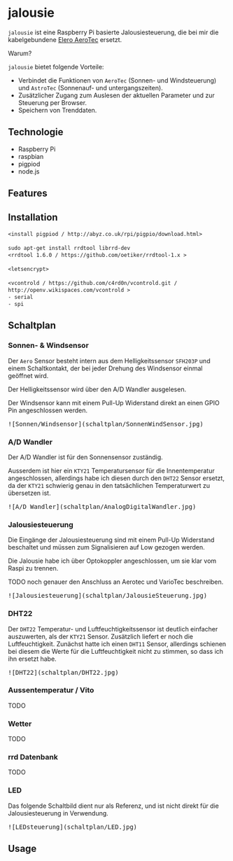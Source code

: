 # jalousie

`jalousie` ist eine Raspberry Pi basierte Jalousiesteuerung,
die bei mir die kabelgebundene
[Elero AeroTec](https://www.elero.de/de/produkte/steuerungen/aerotec/)
ersetzt.

Warum?

`jalousie` bietet folgende Vorteile:

- Verbindet die Funktionen von `AeroTec` (Sonnen- und Windsteuerung) und
`AstroTec` (Sonnenauf- und untergangszeiten).
- Zusätzlicher Zugang zum Auslesen der aktuellen Parameter und
zur Steuerung per Browser.
- Speichern von Trenddaten.

## Technologie

- Raspberry Pi
- raspbian
- pigpiod
- node.js

## Features

## Installation

```
<install pigpiod / http://abyz.co.uk/rpi/pigpio/download.html>

sudo apt-get install rrdtool librrd-dev
<rrdtool 1.6.0 / https://github.com/oetiker/rrdtool-1.x >

<letsencrypt>

<vcontrold / https://github.com/c4rd0n/vcontrold.git / http://openv.wikispaces.com/vcontrold >
- serial
- spi

```

## Schaltplan

### Sonnen- & Windsensor

Der `Aero` Sensor besteht intern aus dem Helligkeitssensor `SFH203P`
und einem Schaltkontakt, der bei jeder Drehung des Windsensor
einmal geöffnet wird.

Der Helligkeitssensor wird über den A/D Wandler ausgelesen.

Der Windsensor kann mit einem Pull-Up Widerstand direkt an einen
GPIO Pin angeschlossen werden.

<kbd>
![Sonnen/Windsensor](schaltplan/SonnenWindSensor.jpg)
</kbd>

### A/D Wandler

Der A/D Wandler ist für den Sonnensensor zuständig.

Ausserdem ist hier ein `KTY21` Temperatursensor für die Innentemperatur
angeschlossen, allerdings habe ich diesen durch den `DHT22` Sensor ersetzt,
da der `KTY21` schwierig genau in den tatsächlichen Temperaturwert
zu übersetzen ist.

<kbd>
![A/D Wandler](schaltplan/AnalogDigitalWandler.jpg)
</kbd>

### Jalousiesteuerung

Die Eingänge der Jalousiesteuerung sind mit einem Pull-Up Widerstand
beschaltet und müssen zum Signalisieren auf Low gezogen werden.

Die Jalousie habe ich über Optokoppler angeschlossen, um sie klar vom
Raspi zu trennen.

TODO noch genauer den Anschluss an Aerotec und VarioTec beschreiben.

<kbd>
![Jalousiesteuerung](schaltplan/JalousieSteuerung.jpg)
</kbd>

### DHT22

Der `DHT22` Temperatur- und Luftfeuchtigkeitssensor ist deutlich einfacher
auszuwerten, als der `KTY21` Sensor. Zusätzlich liefert er noch
die Luftfeuchtigkeit. Zunächst hatte ich einen `DHT11` Sensor, allerdings
schienen bei diesem die Werte für die Luftfeuchtigkeit nicht zu stimmen,
so dass ich ihn ersetzt habe.

<kbd>
![DHT22](schaltplan/DHT22.jpg)
</kbd>

### Aussentemperatur / Vito

TODO

### Wetter

TODO

### rrd Datenbank

TODO

### LED

Das folgende Schaltbild dient nur als Referenz, und ist nicht direkt für die Jalousiesteuerung in Verwendung.

<kbd>
![LEDsteuerung](schaltplan/LED.jpg)
</kbd>

## Usage
